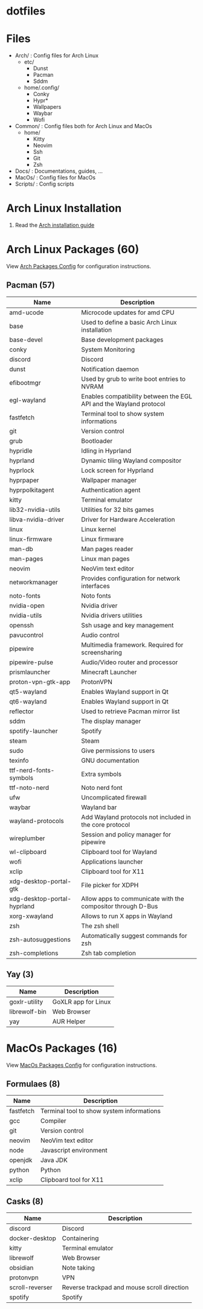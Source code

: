 # dotfiles

# Files
- Arch/ : Config files for Arch Linux
    - etc/
        - Dunst
        - Pacman
        - Sddm
    - home/.config/
        - Conky
        - Hypr*
        - Wallpapers
        - Waybar
        - Wofi
- Common/ : Config files both for Arch Linux and MacOs
    - home/
        - Kitty
        - Neovim
        - Ssh
        - Git
        - Zsh
- Docs/ : Documentations, guides, ...
- MacOs/ : Config files for MacOs
- Scripts/ : Config scripts

# Arch Linux Installation

1. Read the [Arch installation guide](Docs/arch_install.md)

# Arch Linux Packages (60)

View [Arch Packages Config](Docs/arch_packages_config.md) for configuration instructions.

## Pacman (57)

| Name | Description |
|------|-------------|
| amd-ucode | Microcode updates for amd CPU |
| base | Used to define a basic Arch Linux installation |
| base-devel | Base development packages  |
| conky | System Monitoring |
| discord | Discord |
| dunst | Notification daemon |
| efibootmgr | Used by grub to write boot entries to NVRAM |
| egl-wayland | Enables compatibility between the EGL API and the Wayland protocol |
| fastfetch | Terminal tool to show system informations |
| git | Version control |
| grub | Bootloader |
| hypridle | Idling in Hyprland |
| hyprland | Dynamic tiling Wayland compositor |
| hyprlock | Lock screen for Hyprland |
| hyprpaper | Wallpaper manager |
| hyprpolkitagent | Authentication agent |
| kitty | Terminal emulator |
| lib32-nvidia-utils | Utilities for 32 bits games |
| libva-nvidia-driver | Driver for Hardware Acceleration |
| linux | Linux kernel |
| linux-firmware | Linux firmware |
| man-db | Man pages reader |
| man-pages | Linux man pages |
| neovim | NeoVim text editor |
| networkmanager | Provides configuration for network interfaces |
| noto-fonts | Noto fonts |
| nvidia-open | Nvidia driver |
| nvidia-utils | Nvidia drivers utilities |
| openssh | Ssh usage and key management |
| pavucontrol | Audio control |
| pipewire | Multimedia framework. Required for screensharing |
| pipewire-pulse | Audio/Video router and processor |
| prismlauncher | Minecraft Launcher |
| proton-vpn-gtk-app | ProtonVPN |
| qt5-wayland | Enables Wayland support in Qt |
| qt6-wayland | Enables Wayland support in Qt |
| reflector | Used to retrieve Pacman mirror list |
| sddm | The display manager |
| spotify-launcher | Spotify |
| steam | Steam |
| sudo | Give permissions to users |
| texinfo | GNU documentation |
| ttf-nerd-fonts-symbols| Extra symbols |
| ttf-noto-nerd | Noto nerd font |
| ufw | Uncomplicated firewall |
| waybar | Wayland bar |
| wayland-protocols | Add Wayland protocols not included in the core protocol |
| wireplumber | Session and policy manager for pipewire |
| wl-clipboard | Clipboard tool for Wayland |
| wofi | Applications launcher |
| xclip | Clipboard tool for X11 |
| xdg-desktop-portal-gtk | File picker for XDPH |
| xdg-desktop-portal-hyprland | Allow apps to communicate with the compositor through D-Bus |
| xorg-xwayland | Allows to run X apps in Wayland |
| zsh | The zsh shell |
| zsh-autosuggestions | Automatically suggest commands for zsh |
| zsh-completions | Zsh tab completion |

## Yay (3)

| Name | Description |
|------|-------------|
| goxlr-utility | GoXLR app for Linux |
| librewolf-bin | Web Browser |
| yay | AUR Helper |

# MacOs Packages (16)

View [MacOs Packages Config](Docs/macos_packages_config.md) for configuration instructions.

## Formulaes (8)

| Name | Description |
|------|-------------|
| fastfetch | Terminal tool to show system informations |
| gcc | Compiler |
| git | Version control |
| neovim | NeoVim text editor |
| node | Javascript environment |
| openjdk | Java JDK |
| python | Python |
| xclip | Clipboard tool for X11 |

## Casks (8)

| Name | Description |
|------|-------------|
| discord | Discord |
| docker-desktop | Containering |
| kitty | Terminal emulator |
| librewolf | Web Browser |
| obsidian | Note taking |
| protonvpn | VPN |
| scroll-reverser | Reverse trackpad and mouse scroll direction |
| spotify | Spotify |
